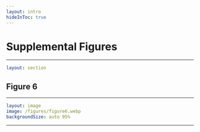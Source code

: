 ```yaml
---
layout: intro
hideInToc: true
---
```


# Supplemental Figures

---

```yaml
layout: section
```

## Figure 6

---

```yaml
layout: image
image: /figures/figure6.webp
backgroundSize: auto 95%
```

---

